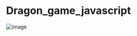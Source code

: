 ﻿# Dragon_game_javascript
![image](https://github.com/Milanaks03/Dragon_game_javascript/assets/124601847/f9c8d88a-14d2-4a40-b8b6-ba9c2ef966b1)
